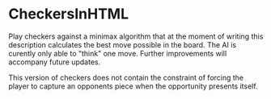 # CheckersInHTML
Play checkers against a minimax algorithm that at the moment of writing this description calculates the best move possible in the board. The AI is curently only able to "think" one move. Further improvements will accompany future updates.

This version of checkers does not contain the constraint of forcing the player to capture an opponents piece when the opportunity presents itself.
